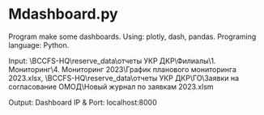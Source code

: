 # Mdashboard.py

Program make some dashboards.
Using: plotly, dash, pandas.
Programing language: Python.

Input: \\BCCFS-HQ\reserve_data\отчеты УКР ДКР\Филиалы\1. Мониторинг\4. Мониторинг 2023\График планового мониторинга 2023.xlsx,
       \\BCCFS-HQ\reserve_data\отчеты УКР ДКР\ГО\Заявки на согласование ОМОД\Новый журнал по заявкам 2023.xlsm

Output: Dashboard
IP & Port: localhost:8000
